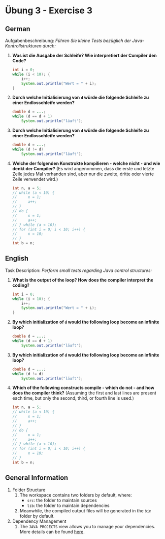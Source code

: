 # Übung 3 - Exercise 3

## German

Aufgabenbeschreibung:
*Führen Sie kleine Tests bezüglich der Java-Kontrollstrukturen durch:*

1. **Was ist die Ausgabe der Schleife? Wie interpretiert der Compiler den Code?**
    
    ```java
    int i = 0;
    while (i < 10); {
        i++;
        System.out.println("Wert = " + i);
    }
    ```

1. **Durch welche Initialisierung von `d` würde die folgende Schleife zu einer Endlosschleife werden?**

    ```java
    double d = ...;
    while (d == d + 1)
        System.out.println("läuft");
    ```

1. **Durch welche Initialisierung von `d` würde die folgende Schleife zu einer Endlosschleife werden?**

    ```java
    double d = ...;
    while (d != d)
        System.out.println("läuft");
    ```

1. **Welche der folgenden Konstrukte kompilieren - welche nicht - und wie denkt der Compiler?**
   (Es wird angenommen, dass die erste und letzte Zeile jedes Mal vorhanden sind, aber nur die zweite, dritte oder vierte Zeile verwendet wird.)

    ```java
   int n, a = 5;
   // while (a < 10) {
   //     n = 1;
   //     a++;
   // }
   // do {
   //     n = 1;
   //     a++;
   // } while (a < 10);
   // for (int i = 0; i < 10; i++) {
   //     n = 10;
   // }
   int b = n;
   ```

## English

Task Description:
*Perform small tests regarding Java control structures:*

1. **What is the output of the loop? How does the compiler interpret the coding?**

    ```java
    int i = 0;
    while (i < 10); {
        i++;
        System.out.println("Wert = " + i);
    }
    ```

1. **By which initialization of `d` would the following loop become an infinite loop?**

    ```java
    double d = ...;
    while (d == d + 1)
        System.out.println("läuft");
    ```

1. **By which initialization of `d` would the following loop become an infinite loop?**

    ```java
    double d = ...;
    while (d != d)
        System.out.println("läuft");
    ```

1. **Which of the following constructs compile - which do not - and how does the compiler think?**
   (Assuming the first and last lines are present each time, but only the second, third, or fourth line is used.)

    ```java
   int n, a = 5;
   // while (a < 10) {
   //     n = 1;
   //     a++;
   // }
   // do {
   //     n = 1;
   //     a++;
   // } while (a < 10);
   // for (int i = 0; i < 10; i++) {
   //     n = 10;
   // }
   int b = n;
   ```

## General Information

1. Folder Structure
    1. The workspace contains two folders by default, where:
        - `src`: the folder to maintain sources
        - `lib`: the folder to maintain dependencies
    1. Meanwhile, the compiled output files will be generated in the `bin` folder by default.
1. Dependency Management
    1. The `JAVA PROJECTS` view allows you to manage your dependencies. More details can be found [here](https://github.com/microsoft/vscode-java-dependency#manage-dependencies).
